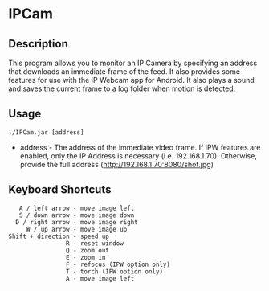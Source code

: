 # IPCam
## Description
This program allows you to monitor an IP Camera by specifying an address that downloads an immediate frame of the feed. It also provides some features for use with the IP Webcam app for Android.
It also plays a sound and saves the current frame to a log folder when motion is detected.

## Usage
<pre><code>./IPCam.jar [address]</code></pre>
* address - The address of the immediate video frame. If IPW features are enabled, only the IP Address is necessary (i.e. 192.168.1.70). Otherwise, provide the full address (http://192.168.1.70:8080/shot.jpg)

## Keyboard Shortcuts
<pre><code>   A / left arrow - move image left
   S / down arrow - move image down
  D / right arrow - move image right
     W / up arrow - move image up
Shift + direction - speed up
                R - reset window
                Q - zoom out
                E - zoom in
                F - refocus (IPW option only)
                T - torch (IPW option only)
                A - move image left</code></pre>